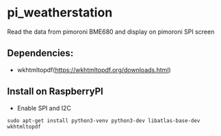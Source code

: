 # pi_weatherstation
Read the data from pimoroni BME680 and display on pimoroni SPI screen

## Dependencies:
* wkhtmltopdf(https://wkhtmltopdf.org/downloads.html)


## Install on RaspberryPI
* Enable SPI and I2C
```
sudo apt-get install python3-venv python3-dev libatlas-base-dev wkhtmltopdf
```
